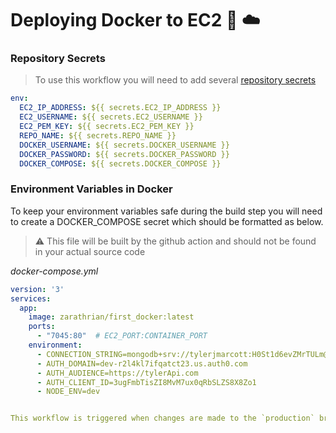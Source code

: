 # Deploying Docker to EC2 🐳 ☁️


### Repository Secrets

> To use this workflow you will need to add several [repository secrets](https://docs.github.com/en/actions/security-guides/using-secrets-in-github-actions)

```yaml
env:
  EC2_IP_ADDRESS: ${{ secrets.EC2_IP_ADDRESS }}
  EC2_USERNAME: ${{ secrets.EC2_USERNAME }}
  EC2_PEM_KEY: ${{ secrets.EC2_PEM_KEY }}
  REPO_NAME: ${{ secrets.REPO_NAME }}
  DOCKER_USERNAME: ${{ secrets.DOCKER_USERNAME }}
  DOCKER_PASSWORD: ${{ secrets.DOCKER_PASSWORD }}
  DOCKER_COMPOSE: ${{ secrets.DOCKER_COMPOSE }}
```


### Environment Variables in Docker
To keep your environment variables safe during the build step you will need to create a DOCKER_COMPOSE secret which should be formatted as below. 

> ⚠️ This file will be built by the github action and should not be found in your actual source code

_docker-compose.yml_
```yaml
version: '3'
services:
  app:
    image: zarathrian/first_docker:latest
    ports:
      - "7045:80"  # EC2_PORT:CONTAINER_PORT
    environment:
      - CONNECTION_STRING=mongodb+srv://tylerjmarcott:H0St1d6evZMrTULm@cluster0.ytvgbzj.mongodb.net/?retryWrites=true&w=majority
      - AUTH_DOMAIN=dev-r2l4kl7ifqatct23.us.auth0.com
      - AUTH_AUDIENCE=https://tylerApi.com
      - AUTH_CLIENT_ID=3ugFmbTisZI8MvM7ux0qRbSLZS8X8Zo1
      - NODE_ENV=dev


This workflow is triggered when changes are made to the `production` branch
